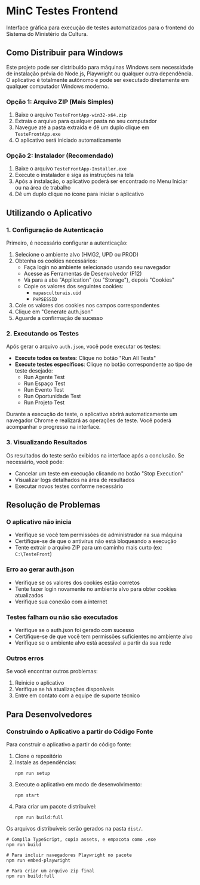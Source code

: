 # MinC Testes Frontend

Interface gráfica para execução de testes automatizados para o frontend do Sistema do Ministério da Cultura.

## Como Distribuir para Windows

Este projeto pode ser distribuído para máquinas Windows sem necessidade de instalação prévia do Node.js, Playwright ou qualquer outra dependência. O aplicativo é totalmente autônomo e pode ser executado diretamente em qualquer computador Windows moderno.

### Opção 1: Arquivo ZIP (Mais Simples)

1. Baixe o arquivo `TesteFrontApp-win32-x64.zip`
2. Extraia o arquivo para qualquer pasta no seu computador
3. Navegue até a pasta extraída e dê um duplo clique em `TesteFrontApp.exe`
4. O aplicativo será iniciado automaticamente

### Opção 2: Instalador (Recomendado)

1. Baixe o arquivo `TesteFrontApp-Installer.exe`
2. Execute o instalador e siga as instruções na tela
3. Após a instalação, o aplicativo poderá ser encontrado no Menu Iniciar ou na área de trabalho
4. Dê um duplo clique no ícone para iniciar o aplicativo

## Utilizando o Aplicativo

### 1. Configuração de Autenticação

Primeiro, é necessário configurar a autenticação:

1. Selecione o ambiente alvo (HMG2, UPD ou PROD)
2. Obtenha os cookies necessários:
   - Faça login no ambiente selecionado usando seu navegador
   - Acesse as Ferramentas de Desenvolvedor (F12)
   - Vá para a aba "Application" (ou "Storage"), depois "Cookies"
   - Copie os valores dos seguintes cookies:
     - `mapasculturais.uid`
     - `PHPSESSID`
3. Cole os valores dos cookies nos campos correspondentes
4. Clique em "Generate auth.json"
5. Aguarde a confirmação de sucesso

### 2. Executando os Testes

Após gerar o arquivo `auth.json`, você pode executar os testes:

- **Execute todos os testes**: Clique no botão "Run All Tests"
- **Execute testes específicos**: Clique no botão correspondente ao tipo de teste desejado:
  - Run Agente Test
  - Run Espaço Test
  - Run Evento Test
  - Run Oportunidade Test
  - Run Projeto Test

Durante a execução do teste, o aplicativo abrirá automaticamente um navegador Chrome e realizará as operações de teste. Você poderá acompanhar o progresso na interface.

### 3. Visualizando Resultados

Os resultados do teste serão exibidos na interface após a conclusão. Se necessário, você pode:

- Cancelar um teste em execução clicando no botão "Stop Execution"
- Visualizar logs detalhados na área de resultados
- Executar novos testes conforme necessário

## Resolução de Problemas

### O aplicativo não inicia

- Verifique se você tem permissões de administrador na sua máquina
- Certifique-se de que o antivírus não está bloqueando a execução
- Tente extrair o arquivo ZIP para um caminho mais curto (ex: `C:\TesteFront`)

### Erro ao gerar auth.json

- Verifique se os valores dos cookies estão corretos
- Tente fazer login novamente no ambiente alvo para obter cookies atualizados
- Verifique sua conexão com a internet

### Testes falham ou não são executados

- Verifique se o auth.json foi gerado com sucesso
- Certifique-se de que você tem permissões suficientes no ambiente alvo
- Verifique se o ambiente alvo está acessível a partir da sua rede

### Outros erros

Se você encontrar outros problemas:

1. Reinicie o aplicativo
2. Verifique se há atualizações disponíveis
3. Entre em contato com a equipe de suporte técnico

## Para Desenvolvedores

### Construindo o Aplicativo a partir do Código Fonte

Para construir o aplicativo a partir do código fonte:

1. Clone o repositório
2. Instale as dependências:
   ```
   npm run setup
   ```
3. Execute o aplicativo em modo de desenvolvimento:
   ```
   npm start
   ```
4. Para criar um pacote distribuível:
   ```
   npm run build:full
   ```

Os arquivos distribuíveis serão gerados na pasta `dist/`.


```
# Compila TypeScript, copia assets, e empacota como .exe
npm run build

# Para incluir navegadores Playwright no pacote
npm run embed-playwright

# Para criar um arquivo zip final
npm run build:full
```
